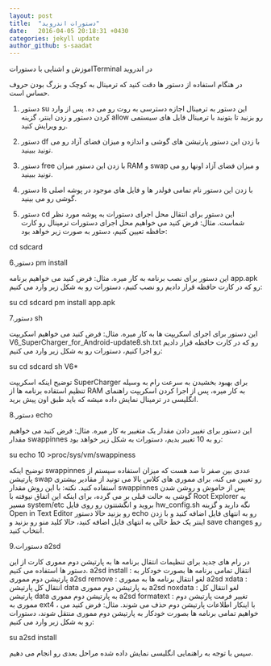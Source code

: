 ```yaml
---
layout: post
title:  "دستورات اندروید"
date:   2016-04-05 20:18:31 +0430
categories: jekyll update
author_github: s-saadat
---
```

 اموزش و اشنایی با دستوراتTerminal در اندروید


در هنگام استفاده از دستور ها دقت کنید که ترمینال به کوچک و بزرگ بودن حروف حساس است.

1. دستور su
این دستور به ترمینال اجازه دسترسی به روت رو می ده. پس از وارد کردن دستور و زدن اینتر، گزینه allow رو بزنید تا بتونید با ترمینال فایل های سیستمی رو ویرایش کنید.

2. دستور df
با زدن این دستور پارتیشن های گوشی و اندازه و میزان فضای آزاد رو می تونید ببینید.

3. دستور free
با زدن این دستور میزان RAM و swap و میزان فضای آزاد اونها رو می تونید ببینید.

4. دستور ls
با زدن این دستور نام تمامی فولدر ها و فایل های موجود در پوشه اصلی گوشی رو می بینید.

5. دستور cd
این دستور برای انتقال محل اجرای دستورات به پوشه مورد نظر شماست.
مثال: فرض کنید می خواهیم محل اجرای دستورات ترمینال رو کارت حافظه تعیین کنیم، دستور به صورت زیر خواهد بود:

cd sdcard

6.دستور pm install
 
این دستور برای نصب برنامه به کار میره.
مثال: فرض کنید می خواهیم برنامه app.apk رو که در کارت حافظه قرار دادیم رو نصب کنیم، دستورات رو به شکل زیر وارد می کنیم:

su
cd sdcard
pm install app.apk

7.دستور sh

این دستور برای اجرای اسکریپت ها به کار میره.
مثال: فرض کنید می خواهیم اسکریپت V6_SuperCharger_for_Android-update8.sh.txt رو که در کارت حافظه قرار دادیم رو اجرا کنیم، دستورات رو به شکل زیر وارد می کنیم:

su
cd sdcard
sh V6*

توضیح اینکه اسکریپت SuperCharger برای بهبود بخشیدن به سرعت رام به وسیله تنظیم استفاده برنامه ها از RAM به کار میره، پس از اجرا کردن اسکریپت راهنمای انگلیسی در ترمینال نمایش داده میشه که باید طبق اون پیش برید.

8.دستور echo

این دستور برای تغییر دادن مقدار یک متغییر به کار میره.
مثال: فرض کنید می خواهیم مقدار swappinnes رو به 10 تغییر بدیم، دستورات به شکل زیر خواهد بود:

su
echo 10 >proc/sys/vm/swappiness

توضیح اینکه swappinnes عددی بین صفر تا صد هست که میزان استفاده سیستم از پارتیشن swap رو تعیین می کنه، برای مموری های کلاس بالا می تونید از مقادیر بیشتری استفاده کنید.
نکته: با این روش مقدار swappinnes پس از خاموش و روشن شدن گوشی به حالت قبلی بر می گرده، برای اینکه این اتفاق نیوفته با Root Explorer به مسیر system/etc بروید و انگشتتون رو روی فایل hw_config.sh نگه دارید و گزینه Open in Text Editor رو بزنید حالا دستور echo رو به انتهای فایل اضافه کنید و با زدن اینتر یک خط خالی به انتهای فایل اضافه کنید، حالا کلید منو رو بزنید و save changes رو انتخاب کنید.

9.دستورات a2sd

در رام های جدید برای تنظیمات انتقال برنامه ها به پارتیشن دوم مموری کارت از این دستور ها استفاده می کنیم.
a2sd install : انتقال تمامی برنامه ها بصورت خودکار به پارتیشن دوم مموری
a2sd remove : لغو انتقال برنامه ها به مموری
a2sd xdata : انتقال کل پارتیشن data به پارتیشن دوم مموری
a2sd noxdata : لغو انتقال کل پارتیشن data به پارتیشن دوم مموری
a2sd formatext : تغییر فرمت پارتیشن دوم مموری به ext4 ، با اینکار اطلاعات پارتیشن دوم حذف می شوند.
مثال: فرض کنید می خواهیم تمامی برنامه ها بصورت خودکار به پارتیشن دوم مموری منتقل شوند، دستورات رو به شکل زیر وارد می کنیم:

su
a2sd install

سپس با توجه به راهنمایی انگلیسی نمایش داده شده مراحل بعدی رو انجام می دهیم.
